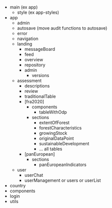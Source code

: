 - main (ex app)
    - style (ex app-styles)
- app
    - admin
    - autosave (move audit functions to autosave)
    - error
    - navigation
    - landing
        - messageBoard
        - feed
        - overview 
        - repository
        - admin
            - versions
    - assessment
        - descriptions
        - review
        - traditionalTable
        - [fra2020]
            - components
                - tableWithOdp
            - sections
                - extentOfForest
                - forestCharacteristics
                - growingStock
                - originalDataPoint
                - sustainableDevelopment
                - ... all tables
        - [panEuropean]
            - sections
                - panEuropeanIndicators
    - user
        - userChat
        - userManagement or users or userList
- country
- components
- login
- utils

